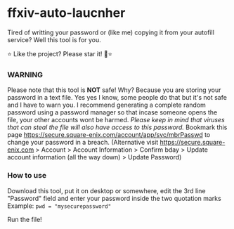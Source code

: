 # ffxiv-auto-laucnher

Tired of writting your password or (like me) copying it from your autofill service? Well this tool is for you.

⭐ Like the project? Please star it! 💜⭐


### WARNING 
Please note that this tool is **NOT** safe! Why? Because you are storing your password in a text file. 
Yes yes I know, some people do that but it's not safe and I have to warn you. 
I recommend generating a complete random password using a password manager so that incase someone opens the file, your other accounts wont be harmed. 
*Please keep in mind that viruses that can steal the file will also have access to this password.*
Bookmark this page https://secure.square-enix.com/account/app/svc/mbrPasswd to change your password in a breach. 
(Alternative visit https://secure.square-enix.com > Account > Account Information > Confirm bday > Update account information (all the way down) > Update Password) 

### How to use
Download this tool, put it on desktop or somewhere, edit the 3rd line "Password" field and enter your password inside the two quotation marks
Example: 
`pwd = "mysecurepassword"`

Run the file! 
